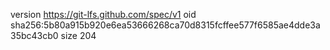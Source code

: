 version https://git-lfs.github.com/spec/v1
oid sha256:5b80a915b920e6ea53666268ca70d8315fcffee577f6585ae4dde3a35bc43cb0
size 204
